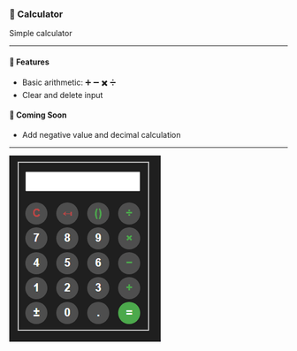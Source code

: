 ### 🧮 Calculator

Simple calculator

---

#### 🚀 Features
- Basic arithmetic: ➕ ➖ ✖️ ➗
- Clear and delete input

#### 🧩 Coming Soon
- Add negative value and decimal calculation

---

![Demo](https://github.com/Mecha-Coder/Learn-Web-Dev/blob/main/Demo/Calculator.gif)
